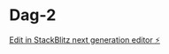 # Dag-2

[Edit in StackBlitz next generation editor ⚡️](https://stackblitz.com/~/github.com/Joa-glitch/Dag-2)
